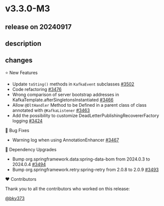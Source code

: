 # v3.3.0-M3

## release on 20240917
## description
## changes
⭐ New Features

* Update <code>toSting()</code> methods in <code>KafkaEvent</code> subclasses <a href="https://github.com/spring-projects/spring-kafka/pull/3502" data-hovercard-type="pull_request" data-hovercard-url="/spring-projects/spring-kafka/pull/3502/hovercard">#3502</a>
* Code refactoring <a href="https://github.com/spring-projects/spring-kafka/issues/3476" data-hovercard-type="issue" data-hovercard-url="/spring-projects/spring-kafka/issues/3476/hovercard">#3476</a>
* Wrong comparison of server bootstrap addresses in KafkaTemplate.afterSingletonsInstantiated <a href="https://github.com/spring-projects/spring-kafka/issues/3466" data-hovercard-type="issue" data-hovercard-url="/spring-projects/spring-kafka/issues/3466/hovercard">#3466</a>
* Allow <code>@DltHandler</code> Method to be Defined in a parent class of class annotated with <code>@KafkaListener</code> <a href="https://github.com/spring-projects/spring-kafka/issues/3463" data-hovercard-type="issue" data-hovercard-url="/spring-projects/spring-kafka/issues/3463/hovercard">#3463</a>
* Add the possibility to customize DeadLetterPublishingRecovererFactory logging <a href="https://github.com/spring-projects/spring-kafka/issues/3424" data-hovercard-type="issue" data-hovercard-url="/spring-projects/spring-kafka/issues/3424/hovercard">#3424</a>

🐞 Bug Fixes

* Warning log when using AnnotationEnhancer <a href="https://github.com/spring-projects/spring-kafka/issues/3467" data-hovercard-type="issue" data-hovercard-url="/spring-projects/spring-kafka/issues/3467/hovercard">#3467</a>

🔨 Dependency Upgrades

* Bump org.springframework.data:spring-data-bom from 2024.0.3 to 2024.0.4 <a href="https://github.com/spring-projects/spring-kafka/pull/3494" data-hovercard-type="pull_request" data-hovercard-url="/spring-projects/spring-kafka/pull/3494/hovercard">#3494</a>
* Bump org.springframework.retry:spring-retry from 2.0.8 to 2.0.9 <a href="https://github.com/spring-projects/spring-kafka/pull/3493" data-hovercard-type="pull_request" data-hovercard-url="/spring-projects/spring-kafka/pull/3493/hovercard">#3493</a>

❤️ Contributors

Thank you to all the contributors who worked on this release:

<a class="user-mention notranslate" data-hovercard-type="user" data-hovercard-url="/users/bky373/hovercard" data-octo-click="hovercard-link-click" data-octo-dimensions="link_type:self" href="https://github.com/bky373">@bky373</a>

